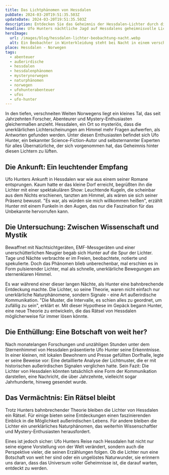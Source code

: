 ```yaml
---
title: Das Lichtphänomen von Hessdalen
pubDate: 2024-03-20T19:51:35.503Z
updateDate: 2024-03-20T19:51:35.503Z
description: Entdecken Sie das Geheimnis der Hessdalen-Lichter durch die Augen des Abenteurers Ufo Hunter.
headline: Ufo Hunters nächtliche Jagd auf Hessdalens geheimnisvolle Lichter
heroImage:
  url: /images/blog/hessdalen-lichter-beobachtung-nacht.webp
  alt: Ein Beobachter in Winterkleidung steht bei Nacht in einem verschneiten norwegischen Tal und dokumentiert mit Nachtsichtkamera und EMF-Messer ein spektakuläres, unerklärliches Lichtphänomen am Himmel, unterlegt von den Nordlichtern.
place: Hessdalen - Norwegen
tags:
  - abenteuer
  - außerirdische
  - hessdalen
  - hessdalenphänomen
  - mysterynorwegen
  - naturphänomen
  - norwegen
  - ufohunterabenteuer
  - ufos
  - ufo-hunter
---
```


In den tiefen, verschneiten Weiten Norwegens liegt ein kleines Tal, das seit Jahrzehnten Forscher, Abenteurer und Mystery-Enthusiasten gleichermaßen anzieht. Hessdalen, ein Ort so mysteriös, dass die unerklärlichen Lichterscheinungen am Himmel mehr Fragen aufwerfen, als Antworten gefunden werden. Unter diesen Enthusiasten befindet sich Ufo Hunter, ein bekannter Science-Fiction-Autor und selbsternannter Experten für alles Übernatürliche, der sich vorgenommen hat, das Geheimnis hinter diesen Lichtern zu lüften.

## Die Ankunft: Ein leuchtender Empfang

Ufo Hunters Ankunft in Hessdalen war wie aus einem seiner Romane entsprungen. Kaum hatte er das kleine Dorf erreicht, begrüßten ihn die Lichter mit einer spektakulären Show: Leuchtende Kugeln, die scheinbar aus dem Nichts erschienen, tanzten am Himmel, als wären sie sich seiner Präsenz bewusst. "Es war, als würden sie mich willkommen heißen", erzählt Hunter mit einem Funkeln in den Augen, das nur die Faszination für das Unbekannte hervorrufen kann.

## Die Untersuchung: Zwischen Wissenschaft und Mystik

Bewaffnet mit Nachtsichtgeräten, EMF-Messgeräten und einer unerschütterlichen Neugier begab sich Hunter auf die Spur der Lichter. Tage und Nächte verbrachte er im Freien, beobachtete, notierte und spekulierte. Doch das Phänomen blieb unberechenbar, mal erschien es in Form pulsierender Lichter, mal als schnelle, unerklärliche Bewegungen am sternenklaren Himmel.

Es war während einer dieser langen Nächte, als Hunter eine bahnbrechende Entdeckung machte. Die Lichter, so seine Theorie, waren nicht einfach nur unerklärliche Naturphänomene, sondern Signale - eine Art außerirdische Kommunikation. "Die Muster, die Intervalle, es schien alles zu geordnet, um zufällig zu sein", erklärt er. Mit dieser Hypothese im Gepäck begann Hunter, eine neue Theorie zu entwickeln, die das Rätsel von Hessdalen möglicherweise für immer lösen könnte.

## Die Enthüllung: Eine Botschaft von weit her?

Nach monatelangen Forschungen und unzähligen Stunden unter dem Sternenhimmel von Hessdalen präsentierte Ufo Hunter seine Erkenntnisse. In einer kleinen, mit lokalen Bewohnern und Presse gefüllten Dorfhalle, legte er seine Beweise vor: Eine detaillierte Analyse der Lichtmuster, die er mit historischen außerirdischen Signalen verglichen hatte. Sein Fazit: Die Lichter von Hessdalen könnten tatsächlich eine Form der Kommunikation darstellen, eine Nachricht, die über Jahrzehnte, vielleicht sogar Jahrhunderte, hinweg gesendet wurde.

## Das Vermächtnis: Ein Rätsel bleibt

Trotz Hunters bahnbrechender Theorie bleiben die Lichter von Hessdalen ein Rätsel. Für einige bieten seine Entdeckungen einen faszinierenden Einblick in die Möglichkeit außerirdischen Lebens. Für andere bleiben die Lichter ein unerklärliches Naturphänomen, das weiterhin Wissenschaftler und Mystery-Enthusiasten herausfordert.

Eines ist jedoch sicher: Ufo Hunters Reise nach Hessdalen hat nicht nur seine eigene Vorstellung von der Welt verändert, sondern auch die Perspektive vieler, die seinen Erzählungen folgen. Ob die Lichter nun eine Botschaft von weit her sind oder ein ungelöstes Naturwunder, sie erinnern uns daran, dass das Universum voller Geheimnisse ist, die darauf warten, entdeckt zu werden.
